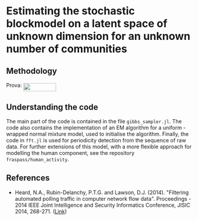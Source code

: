 # Estimating the stochastic blockmodel on a latent space of unknown dimension for an unknown number of communities

## Methodology

Prova: <img src="https://rawgit.com/fraspass/sbm (fetch/master/svgs/a706ca6393ced4222c0be553df2080dd.svg?invert_in_darkmode" align=middle width=87.9449703pt height=22.4657235pt/>

## Understanding the code

The main part of the code is contained in the file `gibbs_sampler.jl`. The code also contains the implementation of an EM algorithm for a uniform - wrapped normal mixture model, used to initialise the algorithm. Finally, the code in `fft.jl` is used for periodicity detection from the sequence of raw data. For further extensions of this model, with a more flexible approach for modelling the human component, see the repository `fraspass/human_activity`.

## References

* Heard, N.A., Rubin-Delanchy, P.T.G. and Lawson, D.J. (2014). "Filtering automated polling traffic in computer network flow data". Proceedings - 2014 IEEE Joint Intelligence and Security Informatics Conference, JISIC 2014, 268-271. ([Link](https://ieeexplore.ieee.org/document/6975589/))
